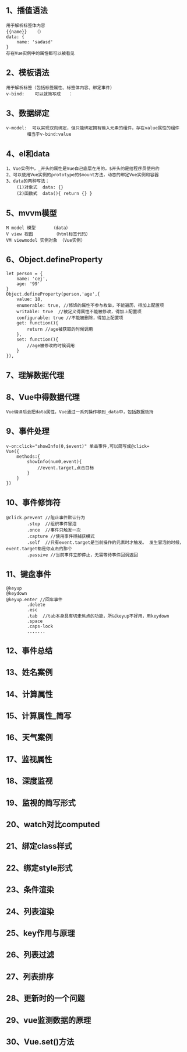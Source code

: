 ## 1、插值语法

	用于解析标签体内容
	{{name}}   （）
	data: {
		name: 'sadasd'
	}
	存在Vue实例中的属性都可以被看见
## 2、模板语法

	用于解析标签（包括标签属性、标签体内容、绑定事件）
	v-bind:    可以就简写成   ：

## 3、数据绑定

	v-model:  可以实现双向绑定，但只能绑定拥有输入元素的组件，存在value属性的组件
			相当于v-bind:value
## 4、el和data
    1、Vue实例中，_开头的属性是Vue自己底层在用的，$开头的是给程序员使用的
	2、可以使用Vue实例的prototype的$mount方法，动态的绑定Vue实例和容器
	3、data的两种写法：
		(1)对象式  data: {}
		(2)函数式  data(){ return {} }
## 5、mvvm模型
	M model 模型		（data）
	V view 视图        （html标签代码）
	VM viewmodel 实例对象 （Vue实例）
## 6、Object.defineProperty
	let person = {
		name: 'cej',
		age: '99'
	}
	Object.defineProperty(person,'age',{
		value: 18,
		enumerable: true, //修饰的属性不参与枚举，不能遍历，得加上配置项
		writable: true  //被定义得属性不能被修改，得加上配置项
		configurable: true //不能被删除，得加上配置项
		get: function(){
			return //age被获取的时候调用
		},
		set: function(){
			//age被修改的时候调用
		}
	}),
## 7、理解数据代理
## 8、Vue中得数据代理
	Vue编译后会把data属性，Vue通过一系列操作移到_data中，包括数据劫持
## 9、事件处理
	v-on:click="showInfo(0,$event)" 单击事件,可以简写成@click=
	Vue({
		methods:{
			showInfo(num0,event){
				//event.target,点击目标
			}
		}
	})
## 10、事件修饰符
	@click.prevent //阻止事件默认行为
			.stop  //组织事件冒泡
			.once  //事件只触发一次
			.capture //使用事件得捕获模式
			.self  //只有event.target是当前操作的元素时才触发。 发生冒泡的时候，event.target都是你点击的那个
			.passive //当前事件立即停止，无需等待事件回调返回
## 11、键盘事件
	@keyup
	@keydown
	@keyup.enter //回车事件
			.delete 
			.esc
			.tab  //tab本身具有切走焦点的功能，所以keyup不好用，用keydown
			.space
			.caps-lock
			.......
## 12、事件总结
## 13、姓名案例
## 14、计算属性
## 15、计算属性_简写
## 16、天气案例
## 17、监视属性
## 18、深度监视
## 19、监视的简写形式
## 20、watch对比computed
## 21、绑定class样式
## 22、绑定style形式
## 23、条件渲染
## 24、列表渲染
## 25、key作用与原理
## 26、列表过滤
## 27、列表排序
## 28、更新时的一个问题
## 29、vue监测数据的原理
## 30、Vue.set()方法